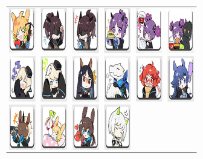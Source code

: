 <table border="0">
  <tr>
    <td align="center">
      <img src="../../image/Arknights_rest/rest_01.jpg" height="120" width="120" />
    </td>
    <td align="center">
      <img src="../../image/Arknights_rest/rest_02.jpg" height="120" width="120" />
    </td>
    <td align="center">
      <img src="../../image/Arknights_rest/rest_03.jpg" height="120" width="120" />
    </td>
    <td align="center">
      <img src="../../image/Arknights_rest/rest_04.jpg" height="120" width="120" />
    </td>
    <td align="center">
      <img src="../../image/Arknights_rest/rest_05.jpg" height="120" width="120" />
    </td>
    <td align="center">
      <img src="../../image/Arknights_rest/rest_06.jpg" height="120" width="120" />
    </td>
  </tr>
  <tr>
    <td align="center">
      <img src="../../image/Arknights_rest/rest_07.jpg" height="120" width="120" />
    </td>
    <td align="center">
      <img src="../../image/Arknights_rest/rest_08.jpg" height="120" width="120" />
    </td>
    <td align="center">
      <img src="../../image/Arknights_rest/rest_09.jpg" height="120" width="120" />
    </td>
    <td align="center">
      <img src="../../image/Arknights_rest/rest_10.jpg" height="120" width="120" />
    </td>
    <td align="center">
      <img src="../../image/Arknights_rest/rest_11.jpg" height="120" width="120" />
    </td>
    <td align="center">
      <img src="../../image/Arknights_rest/rest_12.jpg" height="120" width="120" />
    </td>
  </tr>
  <tr>
    <td align="center">
      <img src="../../image/Arknights_rest/rest_13.jpg" height="120" width="120" />
    </td>
    <td align="center">
      <img src="../../image/Arknights_rest/rest_14.jpg" height="120" width="120" />
    </td>
    <td align="center">
      <img src="../../image/Arknights_rest/rest_15.jpg" height="120" width="120" />
    </td>
    <td align="center">
      <img src="../../image/Arknights_rest/rest_16.jpg" height="120" width="120" />
    </td>
  </tr>
</table>
